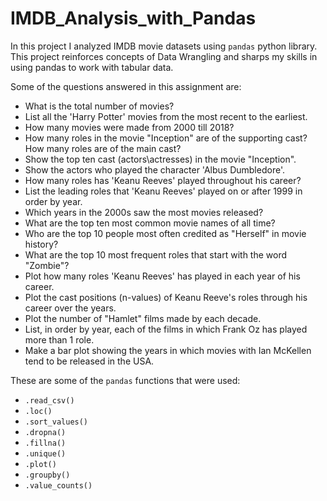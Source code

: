 # IMDB_Analysis_with_Pandas

In this project I analyzed IMDB movie datasets using ```pandas``` python library. This project reinforces concepts of Data Wrangling and sharps my skills in using pandas to work with tabular data. 

Some of the questions answered in this assignment are:
- What is the total number of movies?
- List all the 'Harry Potter' movies from the most recent to the earliest.
- How many movies were made from 2000 till 2018?
- How many roles in the movie "Inception" are of the supporting cast? How many roles are of the main cast?
- Show the top ten cast (actors\actresses) in the movie "Inception".
- Show the actors who played the character 'Albus Dumbledore'.
- How many roles has 'Keanu Reeves' played throughout his career?
- List the leading roles that 'Keanu Reeves' played on or after 1999 in order by year.
- Which years in the 2000s saw the most movies released?
- What are the top ten most common movie names of all time?
- Who are the top 10 people most often credited as "Herself" in movie history?
- What are the top 10 most frequent roles that start with the word "Zombie"?
- Plot how many roles 'Keanu Reeves' has played in each year of his career.
- Plot the cast positions (n-values) of Keanu Reeve's roles through his career over the years.
- Plot the number of "Hamlet" films made by each decade.
- List, in order by year, each of the films in which Frank Oz has played more than 1 role.
- Make a bar plot showing the years in which movies with Ian McKellen tend to be released in the USA.

These are some of the ```pandas``` functions that were used:
- ```.read_csv()```
- ```.loc()```
- ```.sort_values() ```
- ```.dropna() ```
- ```.fillna() ```
- ```.unique()```
- ```.plot() ```
- ```.groupby()```
- ```.value_counts()```

